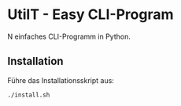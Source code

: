# UtilT - Easy CLI-Program

N einfaches CLI-Programm in Python.

## Installation

Führe das Installationsskript aus:
```bash
./install.sh
